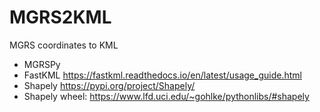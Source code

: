 # MGRS2KML
 MGRS coordinates to KML

* MGRSPy
* FastKML https://fastkml.readthedocs.io/en/latest/usage_guide.html
* Shapely https://pypi.org/project/Shapely/
* Shapely wheel: https://www.lfd.uci.edu/~gohlke/pythonlibs/#shapely


